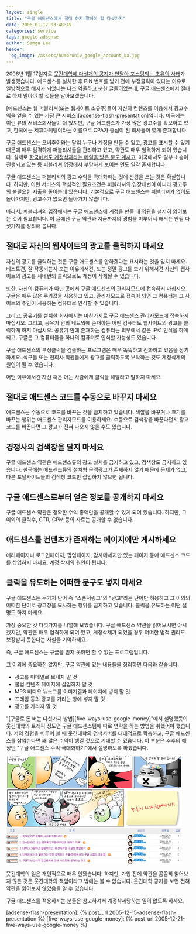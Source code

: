 ```yaml
---
layout: single
title: "구글 애드센스에서 절대 하지 말아야 할 다섯가지"
date: 2006-01-17 03:48:49
categories: service
tags: google adsense
author: Samgu Lee
header:
  og_image: /assets/humoruniv_google_account_ba.jpg
---
```


2006년 1월 17일자로 [웃긴대학에 다섯개의 공지가 연달아 포스팅되는 초유의 사태](http://event.humoruniv.dreamwiz.com/list.html?code=google)가 발생했습니다. 애드센스를 설치한 후 PIN 번호를 받기 전에 부정클릭이 있다는 이유로 일방적으로 해지가 되었다는 다소 억울하고 분한 글들이었는데, 구글 애드센스에서 절대로 하지 말아야 할 것들을 알아보겠습니다.

[애드센스는 웹 퍼블리셔(또는 웹사이트 소유주)들이 자신의 컨텐츠를 이용해서 광고수익을 얻을 수 있는 가장 큰 서비스][adsense-flash-presentation]입니다. 미국에는 이런 류의 서비스회사들이 더 있지만, 구글 애드센스가 가장 많은 광고주를 확보하고 있고, 한국에는 제휴마케팅이라는 이름으로 CPA가 중심이 된 회사들이 몇개 존재합니다.

구글 애드센스는 오버추어와는 달리 누구나 계정을 만들 수 있고, 광고를 표시할 수 있기 때문에 매우 엄격하게 퍼블리셔들을 관리하고 있고, 약관도 매우 엄격하게 되어 있습니다. 실제로 [한국에서도 계정삭제라는 메일을 받은 분도 계시고](http://miniwini.com/miniwinis/bbs/index.php?bid=talk&mode=read&id=68223), 미국에서도 일부 소송이 진행되고 있는 등 퍼블리셔 입장에서 부당하게 보이는 면도 일각 존재합니다.

구글 애드센스는 퍼블리셔의 광고 수익을 극대화하는 것에 신경을 쓰는 것은 확실합니다. 하지만, 이런 서비스의 핵심적인 필요조건은 퍼블리셔의 입장대변이 아니라 광고주의 불필요한 지출을 줄이는데 있습니다. 기본적으로 구글 애드센스는 퍼블리셔가 없어도 돌아가지만, 광고주가 없으면 돌아가지 않습니다.

따라서, 퍼블리셔의 입장에서는 구글 애드센스에 계정을 만들 때 [약관](https://www.google.com/adsense/localized-terms)을 철저히 읽어보는 것이 필요합니다. 이 글에선 구글 약관과 지금까지의 경험을 미루어서 해서는 안될 다섯가지를 정리해 봅니다.

## 절대로 자신의 웹사이트의 광고를 클릭하지 마세요

자신의 광고를 클릭하는 것은 구글 애드센스를 안하겠다는 표시라는 것을 잊지 마세요. 테스트건, 잘 작동되는지 보는 이유에서건, 또는 정말 광고를 보기 위해서건 자신의 웹사이트의 광고를 세네번의 클릭으로도 계정이 삭제될 수 있습니다.

또한, 자신의 컴퓨터가 아닌 곳에서 구글 애드센스의 관리자모드에 접속하지 마십시오. 구글은 매우 많은 쿠키값을 사용하고 있고, 관리자모드로 접속이 되면 그 컴퓨터는 그 사이트의 주인이 사용하는 컴퓨터로 인식할 수 있습니다.

그리고, 공유기를 설치한 회사에서는 마찬가지로 구글 애드센스 관리자모드에 접속하지 마십시오. 그리고, 공유기 안의 네트웍에 존재하는 어떤 컴퓨터도 웹사이트의 광고를 클릭하게 하지 마십시오. 공유기 안에 존재하는 컴퓨터는 외부에서 같은 IP로 인식을 하게 되고, 구글은 그 컴퓨터들을 하나의 컴퓨터로 인식할 가능성도 있습니다.

구글 애드센스의 부정클릭을 검출하는 프로그램은 매우 똑똑하고 진화하고 있음을 상기하세요. 식구들 또는 전회사 직원들에게 광고를 클릭하도록 부탁하는 것도 계정삭제의 원인이 될 수 있습니다.

어떤 이유에서건 자신 혹은 아는 사람에게 클릭을 해달라고 말하지 마세요.

## 절대로 애드센스 코드를 수동으로 바꾸지 마세요

애드센스는 수동으로 코드를 바꾸는 것을 금지하고 있습니다. 색깔을 바꾸거나 크기를 바꾸는 행위는 애드센스 관리자모드를 이용하세요. 수동으로 검색창을 바꾼다던지 광고코드를 바꾼다면 그 광고가 전혀 나오지 않을 수도 있습니다.

## 경쟁사의 검색창을 달지 마세요

구글 애드센스 약관은 애드센스류의 광고 설치를 금지하고 있고, 검색창도 금지하고 있습니다. 한국에는 애드센스류의 설치형 문맥광고가 존재하지 않기 때문에 문제가 없고, 다른 포털사이트들의 검색창 코드만 삽입하지 않으면 됩니다.

## 구글 애드센스로부터 얻은 정보를 공개하지 마세요

구글 애드센스 약관은 정확한 수익 총액만을 공개할 수 있게 되어 있습니다. 하지만, 그 이외의 클릭수, CTR, CPM 등의 자료는 공개할 수 없습니다.

## 애드센스를 컨텐츠가 존재하는 페이지에만 게시하세요

에러페이지나 로그인페이지, 팝업페이지, 감사메세지만 있는 페이지 등에 애드센스 코드를 삽입하지 마세요. 계정 삭제의 원인이 됩니다.

## 클릭을 유도하는 어떠한 문구도 넣지 마세요

구글 애드센스는 두가지 단어 즉 "스폰서링크"와 "광고"라는 단어만 허용하고 그 이외의 어떠한 단어로 광고창을 묘사하는 행위를 금지하고 있습니다. 클릭을 유도하는 어떤 설명도 하지 마세요.

가장 중요한 것 다섯가지를 나열해 보았습니다. 구글 애드센스 약관을 읽어보시면 아시겠지만, 약관은 매우 엄격하게 되어 있고, 계정삭제가 되었을 경우 어떠한 법적 권리도 보장받지 못한다는 사실을 기억하세요.

즉, 구글 애드센스는 구글을 믿지 못하면 할 수 없는 프로그램입니다.

그 이외에 중요하진 않지만, 구글 약관에 있는 내용들을 정리하면 다음과 같습니다.

- 광고를 이메일로 보내지 말 것
- 불법 컨텐츠 페이지에 삽입하지 말 것
- MP3 비디오 뉴스그룹 이미지결과 페이지에 넣지 말 것
- 프레임 등의 광고를 가리는 창에 넣지 말 것
- 광고를 가리지 말 것

"[구글로 돈 버는 다섯가지 방법][five-ways-use-google-money]"에서 설명했듯이 웃긴대학의 트래픽 정도면 구글 애드센스팀에 따로 연락을 하는 방법을 취했어야 했습니다. 저의 경험을 미루어 볼 때 웃긴대학의 검색서버를 대대적으로 확충하고, 구글 애드센스를 삽입한다면 꽤 많은 수익이 생길 것으로 기대할 수 있습니다. 이 부분은 추후의 예정인 "구글 애드센스 수익 극대화하기"에서 설명하도록 하겠습니다.

![웃긴대학에서 애드센스 계정삭제에 분개해서 올린 공지사항과 만화](/assets/humoruniv_google_account_ba.jpg)

웃긴대학의 일은 개인적으로 매우 안됐습니다. 하지만, 가입 전에 약관을 꼼꼼히 읽어보지 않은 것은 웃긴대학의 책임이라고 밖에는 볼 수 없습니다. 웃긴대학 공지를 보면 전혀 약관을 읽어보지 않았음을 알 수 있습니다.

구글 애드센스를 적용하시는 분들은 참고하셔서 계정삭제당하는 일이 없도록 하세요.

[adsense-flash-presentation]: {% post_url 2005-12-15-adsense-flash-presentation %}
[five-ways-use-google-money]: {% post_url 2005-12-21-five-ways-use-google-money %}
